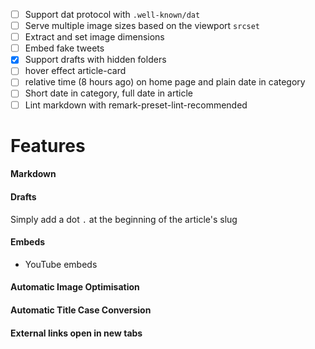 - [ ] Support dat protocol with `.well-known/dat`
- [ ] Serve multiple image sizes based on the viewport `srcset`
- [ ] Extract and set image dimensions
- [ ] Embed fake tweets
- [x] Support drafts with hidden folders
- [ ] hover effect article-card
- [ ] relative time (8 hours ago) on home page and plain date in category
- [ ] Short date in category, full date in article
- [ ] Lint markdown with remark-preset-lint-recommended

# Features

#### Markdown

#### Drafts

Simply add a dot `.` at the beginning of the article's slug

#### Embeds

- YouTube embeds

#### Automatic Image Optimisation

#### Automatic Title Case Conversion

#### External links open in new tabs
